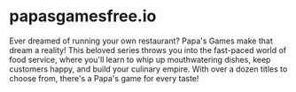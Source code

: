 # papasgamesfree.io
Ever dreamed of running your own restaurant? Papa's Games make that dream a reality! This beloved series throws you into the fast-paced world of food service, where you'll learn to whip up mouthwatering dishes, keep customers happy, and build your culinary empire. With over a dozen titles to choose from, there's a Papa's game for every taste!
